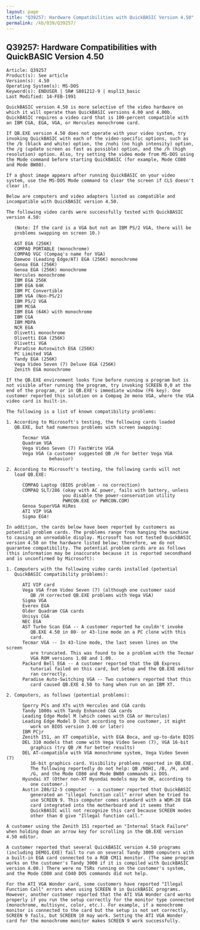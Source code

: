 ```yaml
---
layout: page
title: "Q39257: Hardware Compatibilities with QuickBASIC Version 4.50"
permalink: /kb/039/Q39257/
---
```


## Q39257: Hardware Compatibilities with QuickBASIC Version 4.50

	Article: Q39257
	Product(s): See article
	Version(s): 4.50
	Operating System(s): MS-DOS
	Keyword(s): ENDUSER | SR# S881212-9 | mspl13_basic
	Last Modified: 14-FEB-1991
	
	QuickBASIC version 4.50 is more selective of the video hardware on
	which it will operate than QuickBASIC versions 4.00 and 4.00b.
	QuickBASIC requires a video card that is 100-percent compatible with
	an IBM CGA, EGA, VGA, or Hercules monochrome card.
	
	If QB.EXE version 4.50 does not operate with your video system, try
	invoking QuickBASIC with each of the video-specific options, such as
	the /b (black and white) option, the /nohi (no high intensity) option,
	the /g (update screen as fast as possible) option, and the /h (high
	resolution) option. Also, try setting the video mode from MS-DOS using
	the Mode command before starting QuickBASIC (for example, Mode CO80
	and Mode BW80).
	
	If a ghost image appears after running QuickBASIC on your video
	system, use the MS-DOS Mode command to clear the screen if CLS doesn't
	clear it.
	
	Below are computers and video adapters listed as compatible and
	incompatible with QuickBASIC version 4.50.
	
	The following video cards were successfully tested with QuickBASIC
	version 4.50:
	
	   (Note: If the card is a VGA but not an IBM PS/2 VGA, there will be
	   problems swapping on screen 10.)
	
	   AST EGA (256K)
	   COMPAQ PORTABLE (monochrome)
	   COMPAQ VGC (Compaq's name for VGA)
	   Daewoo (Leading Edge/AT) EGA (256K) monochrome
	   Genoa EGA (256K)
	   Genoa EGA (256K) monochrome
	   Hercules monochrome
	   IBM EGA 256K
	   IBM EGA 64K
	   IBM PC Convertible
	   IBM VGA (Non-PS/2)
	   IBM PS/2 VGA
	   IBM MCGA
	   IBM EGA (64K) with monochrome
	   IBM CGA
	   IBM MDPA
	   NCR EGA
	   Olivetti monochrome
	   Olivetti EGA (256K)
	   Olivetti VGA
	   Paradise Autoswitch EGA (256K)
	   PC Limited VGA
	   Tandy EGA (256K)
	   Vega Video Seven (7) Deluxe EGA (256K)
	   Zenith EGA monochrome
	
	If the QB.EXE environment looks fine before running a program but is
	not visible after running the program, try invoking SCREEN 0,0 at the
	end of the program, or in QB.EXE's immediate window (F6 key). One
	customer reported this solution on a Compaq 2e mono VGA, where the VGA
	video card is built-in.
	
	The following is a list of known compatibility problems:
	
	1. According to Microsoft's testing, the following cards loaded
	   QB.EXE, but had numerous problems with screen swapping:
	
	      Tecmar VGA
	      Quadram VGA
	      Vega Video Seven (7) FastWrite VGA
	      Vega VGA (a customer suggested QB /H for better Vega VGA
	                behavior)
	
	2. According to Microsoft's testing, the following cards will not
	   load QB.EXE:
	
	      COMPAQ Laptop (BIOS problem - no correction)
	      COMPAQ SLT/286 (okay with AC power, fails with battery, unless
	                     you disable the power-conservation utility
	                     PWRCON.EXE or PWRCON.COM)
	      Genoa SuperVGA HiRes
	      ATI VIP VGA
	      Sigma EGA!
	
	In addition, the cards below have been reported by customers as
	potential problem cards. The problems range from hanging the machine
	to causing an unreadable display. Microsoft has not tested QuickBASIC
	version 4.50 on the hardware listed below; therefore, we do not
	guarantee compatibility. The potential problem cards are as follows
	(this information may be inaccurate because it is reported secondhand
	and is unconfirmed by Microsoft):
	
	1. Computers with the following video cards installed (potential
	   QuickBASIC compatibility problems):
	
	      ATI VIP card
	      Vega VGA from Video Seven (7) (although one customer said
	         QB /H corrected QB.EXE problems with Vega VGA)
	      Sigma VGA
	      Everex EGA
	      Older Quadram CGA cards
	      Unisys CGA
	      NEC EGA
	      AST Turbo Scan EGA -- A customer reported he couldn't invoke
	         QB.EXE 4.50 in 80- or 43-line mode on a PC clone with this
	         card.
	      Tecmar VGA -- In 43-line mode, the last seven lines on the screen
	         are truncated. This was found to be a problem with the Tecmar
	         VGA ROM versions 1.08 and 1.09.
	      Packard Bell EGA -- A customer reported that the QB Express
	         tutorial failed on this card, but Setup and the QB.EXE editor
	         ran correctly.
	      Paradise Auto-Switching VGA -- Two customers reported that this
	         card caused QB.EXE 4.50 to hang when run on an IBM XT.
	
	2. Computers, as follows (potential problems):
	
	      Sperry PCs and XTs with Hercules and CGA cards
	      Tandy 1000s with Tandy Enhanced CGA cards
	      Leading Edge Model M (which comes with CGA or Hercules)
	      Leading Edge Model D (but according to one customer, it might
	         work on BIOS version 3.00 or later)
	      IBM PCjr
	      Zenith 151, an XT compatible, with EGA Boca, and up-to-date BIOS
	      DEL 310 models that come with Vega Video Seven (7), VGA 16-bit
	         graphics (try QB /H for better results)
	      DEL AT-compatible with VGA monochrome system, Vega Video Seven (7)
	         16-bit graphics card. Visibility problems reported in QB.EXE.
	         The following reportedly do not help: QB /NOHI, /B, /H, and
	         /G, and the Mode CO80 and Mode BW80 commands in DOS.
	      Hyundai XT (Other non-XT Hyundai models may be OK, according to
	         one customer.)
	      Austin 286/12-5 computer -- a customer reported that QuickBASIC
	         generated an "illegal function call" error when he tried to
	         use SCREEN 9. This computer comes standard with a WDM-20 EGA
	         card integrated into the motherboard and it seems that
	         QuickBASIC will not recognize this card because SCREEN modes
	         other than 0 give "Illegal function call."
	
	A customer using the Zenith 151 reported an "Internal Stack Failure"
	when holding down an arrow key for scrolling in the QB.EXE version
	4.50 editor.
	
	A customer reported that several QuickBASIC version 4.50 programs
	(including DEMO1.EXE) fail to run on several Tandy 3000 computers with
	a built-in EGA card connected to a RGB CM11 monitor. (The same program
	works on the customer's Tandy 3000 if it is compiled with QuickBASIC
	version 4.00.) There were no TSRs running on the customer's system,
	and the Mode CO80 and CO40 DOS commands did not help.
	
	For the ATI VGA Wonder card, some customers have reported "Illegal
	Function Call" errors when using SCREEN 9 in QuickBASIC programs.
	However, another customer reported that the ATI VGA Wonder card works
	properly if you run the setup correctly for the monitor type connected
	(monochrome, multisync, color, etc.). For example, if a monochrome
	monitor is connected to the card but the setup is not set correctly,
	SCREEN 9 fails, but SCREEN 10 may work. Setting the ATI VGA Wonder
	card for the monochrome monitor makes SCREEN 9 work successfully.
